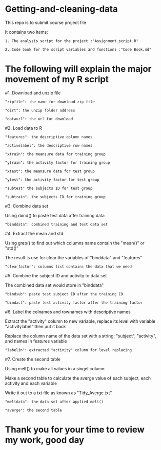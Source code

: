 # Getting-and-cleaning-data
This repo is to submit course project file

It contains two items:

    1. The analysis script for the project :"Assignment_script.R"
    
    2. Code book for the script variables and functions :"Code Book.md"

# The following will explain the major movement of my R script

#1. Download and unzip file

	"zipfile": the name for download zip file

	"dirt": the unzip folder address 

	"dataurl": the url for download


#2. Load data to R
  
	"features": the descriptive column names
  
	"activelabel": the descriptive row names
  
	"xtrain": the meansure data for training group
  
	"ytrain": the activity factor for training group
  
	"xtest": the meansure data for test group
  
	"ytest": the activity factor for test group
  
	"subtest" the subjects ID for test group
  
	"subtrain": the subjects ID for training group
  
  
#3. Combine data set
    
  Using rbind() to paste test data after training data
  
	"binddata": combined training and test data set
  
  
#4. Extract the mean and std
  
  Using grep() to find out which columns name contain the "mean()" or "std()"

  The result is use for clear the variables of "binddata" and "features"
  
	"clearfactor": columns list contains the data that we need
	

#5. Combine the subject ID and activity to data set

 The combined data set would store in "binddata"
 
	"bindsub": paste test subject ID after the training ID
	
	"bindact": paste test activity factor after the training factor
	

#6. Label the colnames and rownames with descriptive names

 Extract the "activity" column to new variable, replace its level with variable "activitylabel" then put it back 

 Replace the column name of the data set with a string: "subject", "activity", and names in features variable
 
	"labelin": extracted "activity" column for level replacing
	
	
#7. Create the second table

 Using melt() to make all values in a singel column 

 Make a second table to calculate the averge value of each subject, each activity and each variable

 Write it out to a txt file as known as "Tidy_Averge.txt"
 
 	"meltdata": the data set after applied melt()
	
	"averge": the second table
	
# Thank you for your time to review my work, good day
